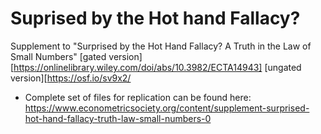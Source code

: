# Suprised by the Hot hand Fallacy?

Supplement to "Surprised by the Hot Hand Fallacy? A Truth in the Law of Small Numbers"  [gated version][https://onlinelibrary.wiley.com/doi/abs/10.3982/ECTA14943]  [ungated version][https://osf.io/sv9x2/

- Complete set of files for replication can be found here: https://www.econometricsociety.org/content/supplement-surprised-hot-hand-fallacy-truth-law-small-numbers-0
